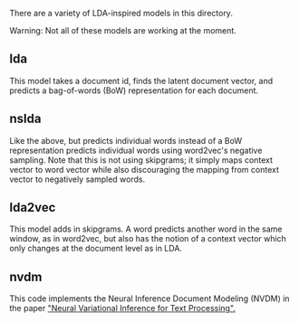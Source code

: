 There are a variety of LDA-inspired models in this directory. 

Warning: Not all of these models are working at the moment.


lda
----
This model takes a document id, finds the latent document vector, and predicts a bag-of-words (BoW) representation for each document.


nslda
-----
Like the above, but predicts individual words instead of a BoW representation predicts individual words using word2vec's negative sampling. Note that this is not using skipgrams; it simply maps context vector to word vector while also discouraging the mapping from context vector to negatively sampled words.


lda2vec
-------
This model adds in skipgrams. A word predicts another word in the same window, as in word2vec, but also has the notion of a context vector which only changes at the document level as in LDA. 

nvdm
----

This code implements the Neural Inference Document Modeling (NVDM) in the paper ["Neural Variational Inference for Text Processing".](http://arxiv.org/pdf/1511.06038v3.pdf)